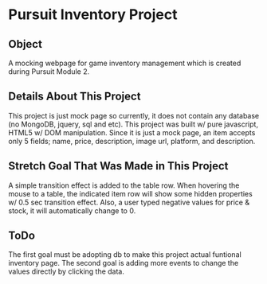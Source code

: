 # Pursuit Inventory Project

## Object
A mocking webpage for game inventory management which is created during Pursuit Module 2.

## Details About This Project
This project is just mock page so currently, it does not contain any database (no MongoDB, jquery, sql and etc).
This project was built w/ pure javascript, HTML5 w/ DOM manipulation.
Since it is just a mock page, an item accepts only 5 fields; name, price, description, image url, platform, and description.

## Stretch Goal That Was Made in This Project
A simple transition effect is added to the table row. When hovering the mouse to a table, the indicated item row will show some hidden properties w/ 0.5 sec transition effect.
Also, a user typed negative values for price & stock, it will automatically change to 0.

## ToDo
The first goal must be adopting db to make this project actual funtional inventory page.
The second goal is adding more events to change the values directly by clicking the data.
